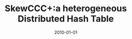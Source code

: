---
# Documentation: https://wowchemy.com/docs/managing-content/

title: SkewCCC+:a heterogeneous Distributed Hash Table
subtitle: ''
summary: ''
authors:
- Marcin Bienkowski
- André Brinkmann
- Marek Klonowski
- Mirosław Korzeniowski
tags: []
categories: []
date: '2010-01-01'
lastmod: 2022-10-07T05:13:28Z
featured: false
draft: false

# Featured image
# To use, add an image named `featured.jpg/png` to your page's folder.
# Focal points: Smart, Center, TopLeft, Top, TopRight, Left, Right, BottomLeft, Bottom, BottomRight.
image:
  caption: ''
  focal_point: ''
  preview_only: false

# Projects (optional).
#   Associate this post with one or more of your projects.
#   Simply enter your project's folder or file name without extension.
#   E.g. `projects = ["internal-project"]` references `content/project/deep-learning/index.md`.
#   Otherwise, set `projects = []`.
projects: []
publishDate: '2022-10-07T05:13:27.650541Z'
publication_types:
- '2'
abstract: ''
publication: '*Lecture Notes in Computer Science*'
doi: 10.1007/978-3-642-17653-1_18
---